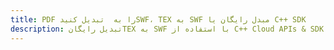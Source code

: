 ---title: PDF را به  تبدیل کنیدSWF، TEX به SWF مبدل رایگان یا C++ SDKdescription: تبدیل رایگانTEX به SWF با استفاده از C++ Cloud APIs & SDK همچنین اسناد PDF را در Cloud ایجاد، ویرایش و رندر کنید.---